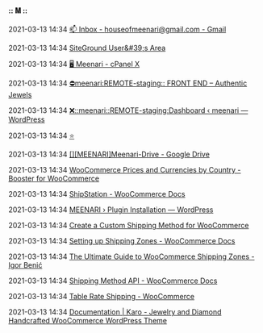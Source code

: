####  :: 𝐌 ::

2021-03-13 14:34 [📫 Inbox - houseofmeenari@gmail.com - Gmail](https://mail.google.com/mail/u/1/#inbox)

2021-03-13 14:34 [SiteGround User&amp;#39;s Area](https://ua.siteground.com/my_account.htm)

2021-03-13 14:34 [🖥 Meenari - cPanel X](https://secureusm99.sgcpanel.com:2083/cpsess3595145096/frontend/Crystal/index.php?login=1&post_login=53495182110630)

2021-03-13 14:34 [⛔️meenari:REMOTE-staging:: FRONT END – Authentic Jewels](https://staging1.meenari.com/)

2021-03-13 14:34 [❌::meenari::REMOTE-staging:Dashboard ‹ meenari — WordPress](https://staging1.meenari.com/wp-admin/)

2021-03-13 14:34 [⭐️](chrome://bookmarks/?id=41)

2021-03-13 14:34 [[][MEENARI]Meenari-Drive - Google Drive](https://drive.google.com/drive/folders/1B9to4McX7-cRyVsIK2HWSFHgMUHutET7)

2021-03-13 14:34 [WooCommerce Prices and Currencies by Country - Booster for WooCommerce](https://booster.io/features/woocommerce-prices-and-currencies-by-country/)

2021-03-13 14:34 [ShipStation - WooCommerce Docs](https://docs.woocommerce.com/document/shipstation-for-woocommerce/)

2021-03-13 14:34 [MEENARI › Plugin Installation — WordPress](https://meenari.com/wp-admin/plugin-install.php?tab=plugin-information&plugin=custom-shipping-methods-for-woocommerce&TB_iframe=true&width=600&height=550)

2021-03-13 14:34 [Create a Custom Shipping Method for WooCommerce](https://code.tutsplus.com/tutorials/create-a-custom-shipping-method-for-woocommerce--cms-26098)

2021-03-13 14:34 [Setting up Shipping Zones - WooCommerce Docs](https://docs.woocommerce.com/document/setting-up-shipping-zones/)

2021-03-13 14:34 [The Ultimate Guide to WooCommerce Shipping Zones - Igor Benić](https://www.ibenic.com/ultimate-guide-woocommerce-shipping-zones/)

2021-03-13 14:34 [Shipping Method API - WooCommerce Docs](https://docs.woocommerce.com/document/shipping-method-api/)

2021-03-13 14:34 [Table Rate Shipping - WooCommerce](https://woocommerce.com/products/table-rate-shipping/)

2021-03-13 14:34 [Documentation | Karo - Jewelry and Diamond Handcrafted WooCommerce WordPress Theme](file:///Users/bunty/Downloads/woo-karo-package-1.1.7/documentation/index.html)



